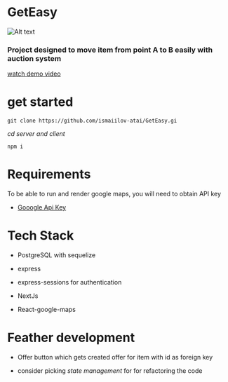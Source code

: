 # GetEasy
![Alt text](client/get-ezzy/public/images/brand-logo.svg)



### Project designed to move item from point A to B easily with auction system

[watch demo video](https://www.youtube.com/watch?v=mQbxmG_1Ezw)

# get started

```
git clone https://github.com/ismaiilov-atai/GetEasy.gi

```

_cd server and client_

```
npm i
```

# Requirements

To be able to run and render google maps, you will need to obtain API key

- [Gooogle Api Key](https://developers.google.com/maps)

# Tech Stack
 - PostgreSQL with sequelize
   
 - express
   
 - express-sessions for authentication
   
 - NextJs
   
 - React-google-maps
   

# Feather development

- Offer button which gets created offer for item with id as foreign key
  
- consider picking _state management_ for for refactoring the code

